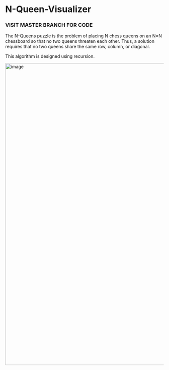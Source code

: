 # N-Queen-Visualizer
### VISIT MASTER BRANCH FOR CODE
The N-Queens puzzle is the problem of placing N chess queens on an N×N chessboard so that no two queens threaten each other. Thus, a solution requires that no two queens share the same row, column, or diagonal.

This algorithm is designed using recursion.

<img width="959" alt="image" src="https://github.com/user-attachments/assets/77a27499-5075-4f0d-b155-84d091bd4fd6">


